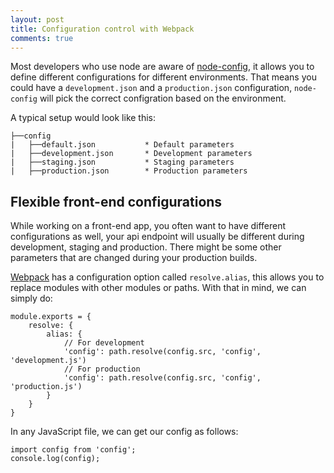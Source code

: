 ```yaml
---
layout: post
title: Configuration control with Webpack
comments: true
---
```


Most developers who use node are aware of [node-config](https://github.com/lorenwest/node-config), it allows you to define different configurations for different environments.
That means you could have a `development.json` and a `production.json` configuration, `node-config` will pick the correct configration based on the environment.

A typical setup would look like this:
```
├──config
|   ├──default.json           * Default parameters
|   ├──development.json       * Development parameters
|   ├──staging.json           * Staging parameters
|   ├──production.json        * Production parameters
```

## Flexible front-end configurations

While working on a front-end app, you often want to have different configurations as well, your api endpoint will usually be different during development, staging and production.
There might be some other parameters that are changed during your production builds.

[Webpack](https://webpack.github.io) has a configuration option called `resolve.alias`, this allows you to replace modules with other modules or paths.
With that in mind, we can simply do:
```
module.exports = {
	resolve: {
		alias: {
			// For development
			'config': path.resolve(config.src, 'config', 'development.js')
			// For production
			'config': path.resolve(config.src, 'config', 'production.js')
		}
	}
}
```

In any JavaScript file, we can get our config as follows:
```
import config from 'config';
console.log(config);
```